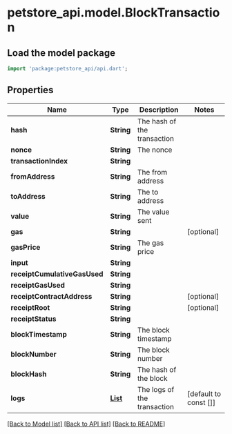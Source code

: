 # petstore_api.model.BlockTransaction

## Load the model package
```dart
import 'package:petstore_api/api.dart';
```

## Properties
Name | Type | Description | Notes
------------ | ------------- | ------------- | -------------
**hash** | **String** | The hash of the transaction | 
**nonce** | **String** | The nonce | 
**transactionIndex** | **String** |  | 
**fromAddress** | **String** | The from address | 
**toAddress** | **String** | The to address | 
**value** | **String** | The value sent | 
**gas** | **String** |  | [optional] 
**gasPrice** | **String** | The gas price | 
**input** | **String** |  | 
**receiptCumulativeGasUsed** | **String** |  | 
**receiptGasUsed** | **String** |  | 
**receiptContractAddress** | **String** |  | [optional] 
**receiptRoot** | **String** |  | [optional] 
**receiptStatus** | **String** |  | 
**blockTimestamp** | **String** | The block timestamp | 
**blockNumber** | **String** | The block number | 
**blockHash** | **String** | The hash of the block | 
**logs** | [**List<Log>**](Log.md) | The logs of the transaction | [default to const []]

[[Back to Model list]](../README.md#documentation-for-models) [[Back to API list]](../README.md#documentation-for-api-endpoints) [[Back to README]](../README.md)


